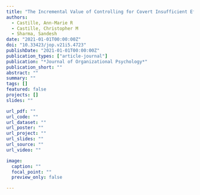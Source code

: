```yaml
---
title: "The Incremental Value of Controlling for Covert Insufficient Effort Responding"
authors:
  - Castille, Ann-Marie R
  - Castille, Christopher M
  - Sharma, Sandesh
date: "2021-01-01T00:00:00Z"
doi: "10.33423/jop.v21i5.4723"
publishDate: "2021-01-01T00:00:00Z"
publication_types: ["article-journal"]
publication: "*Journal of Organizational Psychology*"
publication_short: ""
abstract: ""
summary: ""
tags: []
featured: false
projects: []
slides: ""

url_pdf: ""
url_code: ""
url_dataset: ""
url_poster: ""
url_project: ""
url_slides: ""
url_source: ""
url_video: ""

image:
  caption: ""
  focal_point: ""
  preview_only: false

---
```

